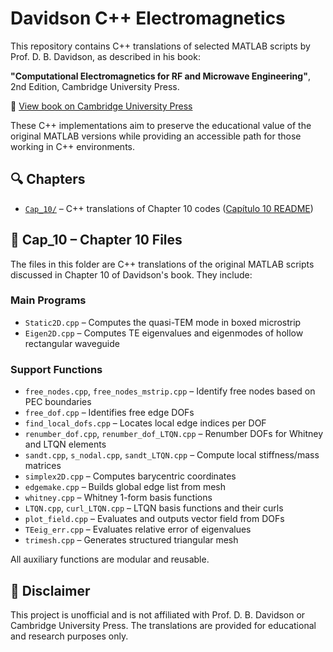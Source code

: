 # Davidson C++ Electromagnetics

This repository contains C++ translations of selected MATLAB scripts by Prof. D. B. Davidson, as described in his book:

**"Computational Electromagnetics for RF and Microwave Engineering"**, 2nd Edition, Cambridge University Press.

🔗 [View book on Cambridge University Press](https://www.cambridge.org/br/universitypress/subjects/engineering/rf-and-microwave-engineering/computational-electromagnetics-rf-and-microwave-engineering-2nd-edition?format=HB&isbn=9780521518918)

These C++ implementations aim to preserve the educational value of the original MATLAB versions while providing an accessible path for those working in C++ environments.

## 🔍 Chapters

- [`Cap_10/`](Cap_10/) – C++ translations of Chapter 10 codes ([Capítulo 10 README](Cap_10/README.md))

## 📂 Cap_10 – Chapter 10 Files

The files in this folder are C++ translations of the original MATLAB scripts discussed in Chapter 10 of Davidson's book. They include:

### Main Programs
- `Static2D.cpp` – Computes the quasi-TEM mode in boxed microstrip
- `Eigen2D.cpp` – Computes TE eigenvalues and eigenmodes of hollow rectangular waveguide

### Support Functions
- `free_nodes.cpp`, `free_nodes_mstrip.cpp` – Identify free nodes based on PEC boundaries
- `free_dof.cpp` – Identifies free edge DOFs
- `find_local_dofs.cpp` – Locates local edge indices per DOF
- `renumber_dof.cpp`, `renumber_dof_LTQN.cpp` – Renumber DOFs for Whitney and LTQN elements
- `sandt.cpp`, `s_nodal.cpp`, `sandt_LTQN.cpp` – Compute local stiffness/mass matrices
- `simplex2D.cpp` – Computes barycentric coordinates
- `edgemake.cpp` – Builds global edge list from mesh
- `whitney.cpp` – Whitney 1-form basis functions
- `LTQN.cpp`, `curl_LTQN.cpp` – LTQN basis functions and their curls
- `plot_field.cpp` – Evaluates and outputs vector field from DOFs
- `TEeig_err.cpp` – Evaluates relative error of eigenvalues
- `trimesh.cpp` – Generates structured triangular mesh

All auxiliary functions are modular and reusable.

## 📄 Disclaimer

This project is unofficial and is not affiliated with Prof. D. B. Davidson or Cambridge University Press. The translations are provided for educational and research purposes only.

